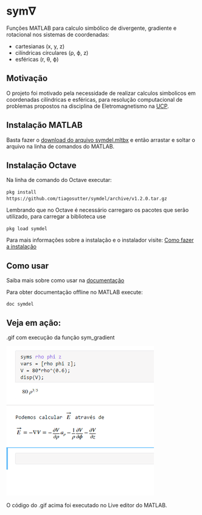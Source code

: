 # sym∇
Funções MATLAB para calculo simbólico de divergente, gradiente e rotacional nos sistemas de coordenadas: 
* cartesianas (x, y, z)
* cilíndricas círculares (ρ, ϕ, z)
* esféricas (r, θ, ϕ)

## Motivação

O projeto foi motivado pela necessidade de realizar calculos simbolicos em coordenadas cilíndricas e esféricas, para resolução computacional de problemas propostos na disciplina de Eletromagnetismo na [UCP](http://ucp.br/).

## Instalação MATLAB

Basta fazer o [download do arquivo symdel.mltbx](https://github.com/tiagosutter/symdel/releases/download/v1.2.0/symdel.mltbx) e então arrastar e soltar o arquivo na linha de comandos do MATLAB.

## Instalação Octave
Na linha de comando do Octave executar:

`pkg install https://github.com/tiagosutter/symdel/archive/v1.2.0.tar.gz`

Lembrando que no Octave é necessário carregaro os pacotes que serão utilizado, para carregar a biblioteca use

`pkg load symdel`

Para mais informações sobre a instalação e o instalador visite: [Como fazer a instalação](https://github.com/tiagosutter/symdel/wiki/Instala%C3%A7%C3%A3o-como-toolbox)

## Como usar
Saiba mais sobre como usar na [documentação](https://github.com/tiagosutter/symdel/wiki)

Para obter documentação offline no MATLAB execute:
```
doc symdel
```

## Veja em ação:
.gif com execução da função sym_gradient

![sym_gradient](img/sym_grad.gif)

O código do .gif acima foi executado no Live editor do MATLAB.
